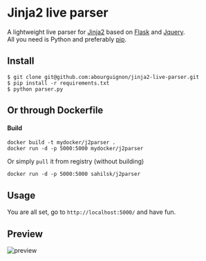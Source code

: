 # Jinja2 live parser

A lightweight live parser for [Jinja2](http://jinja.pocoo.org/docs/dev/) based on [Flask](http://flask.pocoo.org/) and [Jquery](http://jquery.com/).  
All you need is Python and preferably [pip](https://pypi.python.org/pypi/pip).  


## Install

    $ git clone git@github.com:abourguignon/jinja2-live-parser.git
    $ pip install -r requirements.txt
    $ python parser.py

## Or through Dockerfile

#### Build
    
    docker build -t mydocker/j2parser .
    docker run -d -p 5000:5000 mydocker/j2parser

Or simply `pull` it from registry (without building)

    docker run -d -p 5000:5000 sahilsk/j2parser

## Usage 

You are all set, go to `http://localhost:5000/` and have fun.  


## Preview

![preview](http://i.imgur.com/9tSiilb.png)

